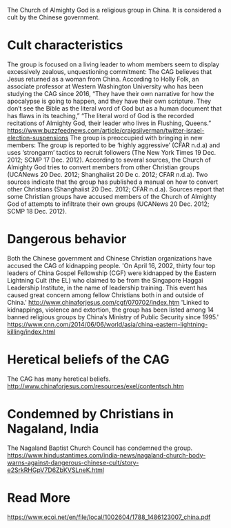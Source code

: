 The Church of Almighty God is a religious group in China. It is considered a cult by the Chinese government.

# Cult characteristics
The group is focused on a living leader to whom members seem to display excessively zealous, unquestioning commitment: The CAG believes that Jesus returned as a woman from China. According to Holly Folk, an associate professor at Western Washington University who has been studying the CAG since 2016, “They have their own narrative for how the apocalypse is going to happen, and they have their own scripture. They don’t see the Bible as the literal word of God but as a human document that has flaws in its teaching,”  “The literal word of God is the recorded recitations of Almighty God, their leader who lives in Flushing, Queens.” https://www.buzzfeednews.com/article/craigsilverman/twitter-israel-election-suspensions 
The group is preoccupied with bringing in new members: The group is reported to be ‘highly aggressive’ (CFAR n.d.a) and uses ‘strongarm’ tactics to recruit followers (The New York Times 19 Dec. 2012; SCMP 17 Dec. 2012). According to several sources, the Church of Almighty God tries to convert members from other Christian groups (UCANews 20 Dec. 2012; Shanghaiist 20 De c. 2012; CFAR n.d.a). Two sources indicate that the group has published a manual on how to convert other Christians (Shanghaiist 20 Dec. 2012; CFAR n.d.a). Sources report that some Christian groups have accused members of the Church of Almighty God of attempts to infiltrate their own groups (UCANews 20 Dec. 2012; SCMP 18 Dec. 2012).
# Dangerous behavior
Both the Chinese government and Chinese Christian organizations have accused the CAG of kidnapping people.
'On April 16, 2002, thirty four top leaders of China Gospel Fellowship (CGF) were kidnapped by the Eastern Lightning Cult (the EL) who claimed to be from the Singapore Haggai Leadership Institute, in the name of leadership training. This event has caused great concern among fellow Christians both in and outside of China.' http://www.chinaforjesus.com/cgf/070702/index.htm 
'Linked to kidnappings, violence and extortion, the group has been listed among 14 banned religious groups by China’s Ministry of Public Security since 1995.' https://www.cnn.com/2014/06/06/world/asia/china-eastern-lightning-killing/index.html
# Heretical beliefs of the CAG
The CAG has many heretical beliefs. http://www.chinaforjesus.com/resources/exel/contentsch.htm
# Condemned by Christians in Nagaland, India
The Nagaland Baptist Church Council has condemned the group. https://www.hindustantimes.com/india-news/nagaland-church-body-warns-against-dangerous-chinese-cult/story-e2SrkRHGpV7D6ZbKVSLneK.html

# Read More
https://www.ecoi.net/en/file/local/1002604/1788_1486123007_china.pdf
